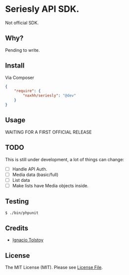 Seriesly API SDK.
========
Not official SDK.


## Why?
Pending to write.

## Install

Via Composer

``` json
{
    "require": {
        "naxhh/seriesly": "@dev"
    }
}
```

## Usage

WAITING FOR A FIRST OFFICIAL RELEASE

## TODO

This is still under development, a lot of things can change:

- [ ] Handle API Auth.
- [ ] Media data (basic/full)
- [ ] List data
- [ ] Make lists have Media objects inside.

## Testing

``` bash
$ ./bin/phpunit
```

## Credits

- [Ignacio Tolstoy](https://github.com/naxhh)


## License

The MIT License (MIT). Please see [License File](https://github.com/naxhh/seriesly/blob/master/LICENSE).